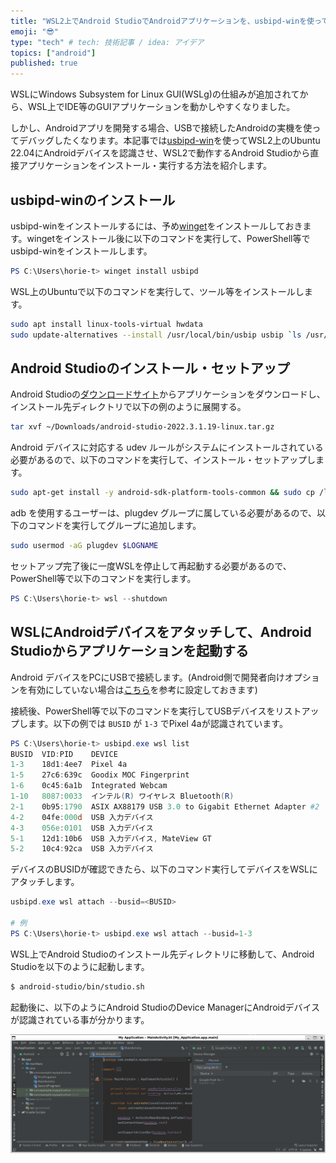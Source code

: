 ```yaml
---
title: "WSL2上でAndroid StudioでAndroidアプリケーションを、usbipd-winを使って快適に開発する"
emoji: "😎"
type: "tech" # tech: 技術記事 / idea: アイデア
topics: ["android"]
published: true
---
```


WSLにWindows Subsystem for Linux GUI(WSLg)の仕組みが追加されてから、WSL上でIDE等のGUIアプリケーションを動かしやすくなりました。

しかし、Androidアプリを開発する場合、USBで接続したAndroidの実機を使ってデバッグしたくなります。本記事では[usbipd-win](https://github.com/dorssel/usbipd-win)を使ってWSL2上のUbuntu 22.04にAndroidデバイスを認識させ、WSL2で動作するAndroid Studioから直接アプリケーションをインストール・実行する方法を紹介します。

## usbipd-winのインストール

usbipd-winをインストールするには、予め[winget](https://apps.microsoft.com/store/detail/%E3%82%A2%E3%83%97%E3%83%AA-%E3%82%A4%E3%83%B3%E3%82%B9%E3%83%88%E3%83%BC%E3%83%A9%E3%83%BC/9NBLGGH4NNS1?hl=ja-jp&gl=jp&rtc=1)をインストールしておきます。wingetをインストール後に以下のコマンドを実行して、PowerShell等でusbipd-winをインストールします。

```powershell
PS C:\Users\horie-t> winget install usbipd
```

WSL上のUbuntuで以下のコマンドを実行して、ツール等をインストールします。

```bash
sudo apt install linux-tools-virtual hwdata
sudo update-alternatives --install /usr/local/bin/usbip usbip `ls /usr/lib/linux-tools/*/usbip | tail -n1` 20
```

## Android Studioのインストール・セットアップ

Android Studioの[ダウンロードサイト](https://developer.android.com/studio)からアプリケーションをダウンロードし、インストール先ディレクトリで以下の例のように展開する。

```bash
tar xvf ~/Downloads/android-studio-2022.3.1.19-linux.tar.gz
```

Android デバイスに対応する udev ルールがシステムにインストールされている必要があるので、以下のコマンドを実行して、インストール・セットアップします。

```bash
sudo apt-get install -y android-sdk-platform-tools-common && sudo cp /lib/udev/rules.d/51-android.rules /etc/udev/rules.d/
```

adb を使用するユーザーは、plugdev グループに属している必要があるので、以下のコマンドを実行してグループに追加します。

```bash
sudo usermod -aG plugdev $LOGNAME
```

セットアップ完了後に一度WSLを停止して再起動する必要があるので、PowerShell等で以下のコマンドを実行します。

```powershell
PS C:\Users\horie-t> wsl --shutdown
```

## WSLにAndroidデバイスをアタッチして、Android Studioからアプリケーションを起動する

Android デバイスをPCにUSBで接続します。(Android側で開発者向けオプションを有効にしていない場合は[こちら](https://developer.android.com/studio/debug/dev-options?hl=ja)を参考に設定しておきます)

接続後、PowerShell等で以下のコマンドを実行してUSBデバイスをリストアップします。以下の例では `BUSID` が `1-3` でPixel 4aが認識されています。

```powershell
PS C:\Users\horie-t> usbipd.exe wsl list
BUSID  VID:PID    DEVICE                                                        STATE
1-3    18d1:4ee7  Pixel 4a                                                      Not attached
1-5    27c6:639c  Goodix MOC Fingerprint                                        Not attached
1-6    0c45:6a1b  Integrated Webcam                                             Not attached
1-10   8087:0033  インテル(R) ワイヤレス Bluetooth(R)                           Not attached
2-1    0b95:1790  ASIX AX88179 USB 3.0 to Gigabit Ethernet Adapter #2           Not attached
4-2    04fe:000d  USB 入力デバイス                                              Not attached
4-3    056e:0101  USB 入力デバイス                                              Not attached
5-1    12d1:10b6  USB 入力デバイス, MateView GT                                 Not attached
5-2    10c4:92ca  USB 入力デバイス                                              Not attached
```

デバイスのBUSIDが確認できたら、以下のコマンド実行してデバイスをWSLにアタッチします。

```powershell
usbipd.exe wsl attach --busid=<BUSID>

# 例
PS C:\Users\horie-t> usbipd.exe wsl attach --busid=1-3
```

WSL上でAndroid Studioのインストール先ディレクトリに移動して、Android Studioを以下のように起動します。

```bash
$ android-studio/bin/studio.sh
```

起動後に、以下のようにAndroid StudioのDevice ManagerにAndroidデバイスが認識されている事が分かります。

![](https://github.com/horie-t/tech-note/blob/master/images/wsl-android-studio.png?raw=true)
